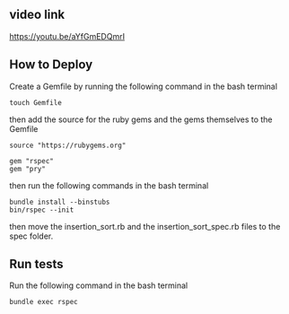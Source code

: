 ## video link
https://youtu.be/aYfGmEDQmrI

## How to Deploy
Create a Gemfile by running the following command in the bash terminal
```
touch Gemfile
```

then add the source for the ruby gems and the gems themselves to the Gemfile

```
source "https://rubygems.org"

gem "rspec"
gem "pry"
```

then run the following commands in the bash terminal

```
bundle install --binstubs
bin/rspec --init
```

then move the insertion_sort.rb and the insertion_sort_spec.rb files to the spec folder.

## Run tests
Run the following command in the bash terminal
```
bundle exec rspec
```